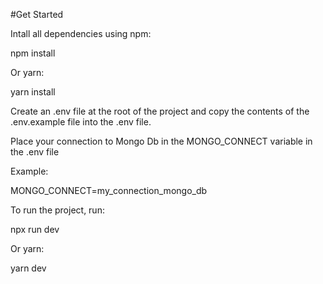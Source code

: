#Get Started

Intall all dependencies using npm:

npm install

Or yarn:

yarn install

Create an .env file at the root of the project and copy the contents of the 
.env.example file into the .env file.

Place your connection to Mongo Db in the MONGO_CONNECT variable in the .env file

Example:

MONGO_CONNECT=my_connection_mongo_db

To run the project, run:

npx run dev

Or yarn:

yarn dev

